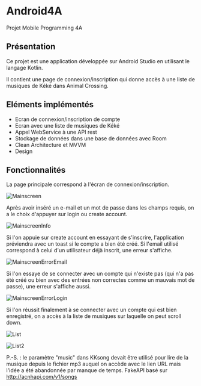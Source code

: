 # Android4A
Projet Mobile Programming 4A

##  **Présentation**   

Ce projet est une application développée sur Android Studio en utilisant le langage Kotlin.

Il contient une page de connexion/inscription qui donne accès à une liste de musiques de Kéké dans Animal Crossing.


##  **Eléments implémentés**
* Ecran de connexion/inscription de compte
* Ecran avec une liste de musiques de Kéké
* Appel WebService à une API rest
* Stockage de données dans une base de données avec Room
* Clean Architecture et MVVM
* Design


##  **Fonctionnalités**
La page principale correspond à l'écran de connexion/inscription.

![Mainscreen](https://user-images.githubusercontent.com/49620631/103321896-21c53e80-4a3c-11eb-98ad-d1a6b3401f95.JPG)

Après avoir inséré un e-mail et un mot de passe dans les champs requis, on a le choix d'appuyer sur login ou create account.

![MainscreenInfo](https://user-images.githubusercontent.com/49620631/103321971-81bbe500-4a3c-11eb-9f0e-b9f164c2ae64.JPG)

Si l'on appuie sur create account en essayant de s'inscrire, l'application préviendra avec un toast si le compte a bien été créé.
Si l'email utilisé correspond à celui d'un utilisateur déjà inscrit, une erreur s'affiche.

![MainscreenErrorEmail](https://user-images.githubusercontent.com/49620631/103322015-b6c83780-4a3c-11eb-8134-e2813b03f338.JPG)

Si l'on essaye de se connecter avec un compte qui n'existe pas (qui n'a pas été créé ou bien avec des entrées non correctes comme un mauvais mot de passe), une erreur s'affiche aussi.

![MainscreenErrorLogin](https://user-images.githubusercontent.com/49620631/103322063-e8410300-4a3c-11eb-819f-7c36057febba.JPG)

Si l'on réussit finalement à se connecter avec un compte qui est bien enregistré, on a accès à la liste de musiques sur laquelle on peut scroll down.

![List](https://user-images.githubusercontent.com/49620631/103322101-11619380-4a3d-11eb-8f80-37a7d794100f.JPG)

![List2](https://user-images.githubusercontent.com/49620631/103322123-35bd7000-4a3d-11eb-9202-f62e9b260d39.JPG)

P.-S. : le paramètre "music" dans KKsong devait être utilisé pour lire de la musique depuis le fichier mp3 auquel on accède avec le lien URL mais l'idée a été abandonnée par manque de temps.
FakeAPI basé sur http://acnhapi.com/v1/songs
